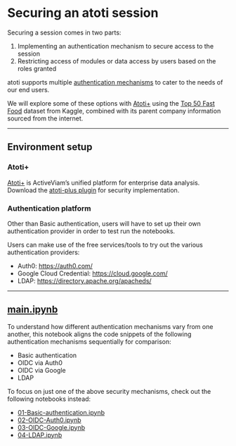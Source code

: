 # Securing an atoti session

Securing a session comes in two parts:

1. Implementing an authentication mechanism to secure access to the session
2. Restricting access of modules or data access by users based on the roles granted

atoti supports multiple [authentication mechanisms](https://docs.atoti.io/latest/lib/atoti/atoti.config.authentication.html) to cater to the needs of our end users.

We will explore some of these options with [Atoti+](https://docs.atoti.io/latest/atoti_plus.html) using the [Top 50 Fast Food](https://www.kaggle.com/datasets/stetsondone/top50fastfood) dataset from Kaggle, combined with its parent company information sourced from the internet.

---

## Environment setup

### Atoti+

[Atoti+](https://docs.atoti.io/latest/atoti_plus.html) is ActiveViam’s unified platform for enterprise data analysis.
Download the [atoti-plus plugin](https://docs.atoti.io/latest/lib/atoti-plus/atoti_plus.html#module-atoti_plus) for security implementation.

### Authentication platform

Other than Basic authentication, users will have to set up their own authentication provider in order to test run the notebooks.

Users can make use of the free services/tools to try out the various authentication providers:

- Auth0: https://auth0.com/
- Google Cloud Credential: https://cloud.google.com/
- LDAP: https://directory.apache.org/apacheds/

---

## [main.ipynb](./main.ipynb)

To understand how different authentication mechanisms vary from one another, this notebook aligns the code snippets of the following authentication mechanisms sequentially for comparison:

- Basic authentication
- OIDC via Auth0
- OIDC via Google
- LDAP

To focus on just one of the above security mechanisms, check out the following notebooks instead:

- [01-Basic-authentication.ipynb](./01-Basic-authentication.ipynb)
- [02-OIDC-Auth0.ipynb](./02-OIDC-Auth0.ipynb)
- [03-OIDC-Google.ipynb](./03-OIDC-Google.ipynb)
- [04-LDAP.ipynb](./04-LDAP.ipynb)
